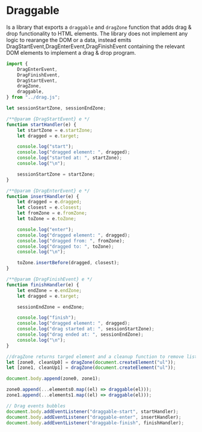 # Draggable

Is a library that exports a `draggable` and `dragZone` function that adds drag & drop functionality to HTML elements. The library does not implement any logic to rearange the DOM or a data, instead emits DragStartEvent,DragEnterEvent,DragFinishEvent containing the relevant DOM elements to implement a drag & drop program.

```javascript
import {
    DragEnterEvent,
    DragFinishEvent,
    DragStartEvent,
    dragZone,
    draggable,
} from "../drag.js";

let sessionStartZone, sessionEndZone;

/**@param {DragStartEvent} e */
function startHandler(e) {
    let startZone = e.startZone;
    let dragged = e.target;

    console.log("start");
    console.log("dragged element: ", dragged);
    console.log("started at: ", startZone);
    console.log("\n");

    sessionStartZone = startZone;
}

/**@param {DragEnterEvent} e */
function insertHandler(e) {
    let dragged = e.dragged;
    let closest = e.closest;
    let fromZone = e.fromZone;
    let toZone = e.toZone;

    console.log("enter");
    console.log("dragged element: ", dragged);
    console.log("dragged from: ", fromZone);
    console.log("dragged to: ", toZone);
    console.log("\n");

    toZone.insertBefore(dragged, closest);
}

/**@param {DragFinishEvent} e */
function finishHandler(e) {
    let endZone = e.endZone;
    let dragged = e.target;

    sessionEndZone = endZone;

    console.log("finish");
    console.log("dragged element: ", dragged);
    console.log("drag started at: ", sessionStartZone);
    console.log("drag ended at: ", sessionEndZone);
    console.log("\n");
}

//dragZone returns targed element and a cleanup function to remove listeners
let [zone0, cleanUp0] = dragZone(document.createElement("ul"));
let [zone1, cleanUp1] = dragZone(document.createElement("ul"));

document.body.append(zone0, zone1);

zone0.append(...elements0.map((el) => draggable(el)));
zone1.append(...elements1.map((el) => draggable(el)));

// Drag events bubbles
document.body.addEventListener("draggable-start", startHandler);
document.body.addEventListener("draggable-enter", insertHandler);
document.body.addEventListener("draggable-finish", finishHandler);
```
